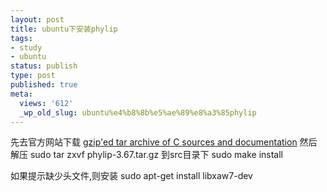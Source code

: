```yaml
---
layout: post
title: ubuntu下安装phylip
tags:
- study
- ubuntu
status: publish
type: post
published: true
meta:
  views: '612'
  _wp_old_slug: ubuntu%e4%b8%8b%e5%ae%89%e8%a3%85phylip
---
```

先去官方网站下载 <a href="http://evolution.gs.washington.edu/phylip/download/phylip-3.67.tar.gz">gzip'ed tar archive of C sources and documentation</a>
然后解压  sudo tar zxvf phylip-3.67.tar.gz
到src目录下 sudo make install

如果提示缺少头文件,则安装 <span id="1eop">sudo apt-get install libxaw7-dev</span>

